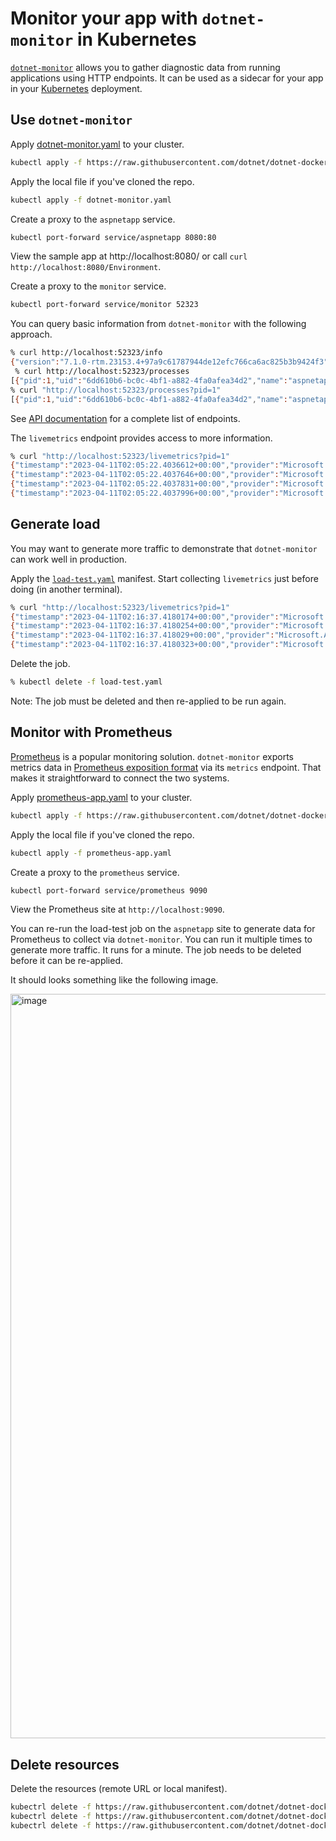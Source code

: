 # Monitor your app with `dotnet-monitor` in Kubernetes

[`dotnet-monitor`](https://github.com/dotnet/dotnet-monitor) allows you to gather diagnostic data from running applications using HTTP endpoints. It can be used as a sidecar for your app in your [Kubernetes](https://kubernetes.io/) deployment.

## Use `dotnet-monitor`

Apply [dotnet-monitor.yaml](dotnet-monitor.yaml) to your cluster.

```bash
kubectl apply -f https://raw.githubusercontent.com/dotnet/dotnet-docker/main/samples/kubernetes/dotnet-monitor/dotnet-monitor.yaml
```

Apply the local file if you've cloned the repo.

```bash
kubectl apply -f dotnet-monitor.yaml
```

Create a proxy to the `aspnetapp` service.

```bash
kubectl port-forward service/aspnetapp 8080:80
```

View the sample app at http://localhost:8080/ or call `curl http://localhost:8080/Environment`.

Create a proxy to the `monitor` service.

```bash
kubectl port-forward service/monitor 52323
```

You can query basic information from `dotnet-monitor` with the following approach.

```bash
% curl http://localhost:52323/info           
{"version":"7.1.0-rtm.23153.4+97a9c61787944de12efc766ca6ac825b3b9424f3","runtimeVersion":"7.0.4","diagnosticPortMode":"Listen","diagnosticPortName":"/diag/dotnet-monitor.sock"}
 % curl http://localhost:52323/processes
[{"pid":1,"uid":"6dd610b6-bc0c-4bf1-a882-4fa0afea34d2","name":"aspnetapp","isDefault":true}]   
% curl "http://localhost:52323/processes?pid=1"
[{"pid":1,"uid":"6dd610b6-bc0c-4bf1-a882-4fa0afea34d2","name":"aspnetapp","isDefault":true}]
```

See [API documentation](https://github.com/dotnet/dotnet-monitor/blob/main/documentation/api/README.md) for a complete list of endpoints.

The `livemetrics` endpoint provides access to more information.

```bash
% curl "http://localhost:52323/livemetrics?pid=1"
{"timestamp":"2023-04-11T02:05:22.4036612+00:00","provider":"Microsoft.AspNetCore.Hosting","name":"requests-per-second","displayName":"Request Rate","unit":"count","counterType":"Rate","tags":"","value":7}
{"timestamp":"2023-04-11T02:05:22.4037646+00:00","provider":"Microsoft.AspNetCore.Hosting","name":"total-requests","displayName":"Total Requests","unit":"","counterType":"Metric","tags":"","value":27}
{"timestamp":"2023-04-11T02:05:22.4037831+00:00","provider":"Microsoft.AspNetCore.Hosting","name":"current-requests","displayName":"Current Requests","unit":"","counterType":"Metric","tags":"","value":0}
{"timestamp":"2023-04-11T02:05:22.4037996+00:00","provider":"Microsoft.AspNetCore.Hosting","name":"failed-requests","displayName":"Failed Requests","unit":"","counterType":"Metric","tags":"","value":0}
```

## Generate load

You may want to generate more traffic to demonstrate that `dotnet-monitor` can work well in production.

Apply the [`load-test.yaml`](load-test.yaml) manifest. Start collecting `livemetrics` just before doing (in another terminal).

```bash
% curl "http://localhost:52323/livemetrics?pid=1"
{"timestamp":"2023-04-11T02:16:37.4180174+00:00","provider":"Microsoft.AspNetCore.Hosting","name":"requests-per-second","displayName":"Request Rate","unit":"count","counterType":"Rate","tags":"","value":31937}
{"timestamp":"2023-04-11T02:16:37.4180254+00:00","provider":"Microsoft.AspNetCore.Hosting","name":"total-requests","displayName":"Total Requests","unit":"","counterType":"Metric","tags":"","value":409508}
{"timestamp":"2023-04-11T02:16:37.418029+00:00","provider":"Microsoft.AspNetCore.Hosting","name":"current-requests","displayName":"Current Requests","unit":"","counterType":"Metric","tags":"","value":9}
{"timestamp":"2023-04-11T02:16:37.4180323+00:00","provider":"Microsoft.AspNetCore.Hosting","name":"failed-requests","displayName":"Failed Requests","unit":"","counterType":"Metric","tags":"","value":0}
```

Delete the job.

```bash
% kubectl delete -f load-test.yaml
```

Note: The job must be deleted and then re-applied to be run again.

## Monitor with Prometheus

[Prometheus](https://prometheus.io/) is a popular monitoring solution. `dotnet-monitor` exports metrics data in [Prometheus exposition format](https://prometheus.io/docs/instrumenting/exposition_formats/) via its `metrics` endpoint. That makes it straightforward to connect the two systems.

Apply [prometheus-app.yaml](prometheus-app.yaml) to your cluster.

```bash
kubectl apply -f https://raw.githubusercontent.com/dotnet/dotnet-docker/main/samples/kubernetes/dotnet-monitor/prometheus-app.yaml
```

Apply the local file if you've cloned the repo.

```bash
kubectl apply -f prometheus-app.yaml
```

Create a proxy to the `prometheus` service.

```bash
kubectl port-forward service/prometheus 9090
```

View the Prometheus site at `http://localhost:9090`.

You can re-run the load-test job on the `aspnetapp` site to generate data for Prometheus to collect via `dotnet-monitor`. You can run it multiple times to generate more traffic. It runs for a minute. The job needs to be deleted before it can be re-applied.

It should looks something like the following image.

<img width="1191" alt="image" src="https://user-images.githubusercontent.com/2608468/231349237-69bd3b08-57fd-4d87-9e16-1fdaf6087b34.png">

## Delete resources

Delete the resources (remote URL or local manifest).

```bash
kubectrl delete -f https://raw.githubusercontent.com/dotnet/dotnet-docker/main/samples/kubernetes/dotnet-monitor/dotnet-monitor.yaml
kubectrl delete -f https://raw.githubusercontent.com/dotnet/dotnet-docker/main/samples/kubernetes/dotnet-monitor/load-test.yaml
kubectrl delete -f https://raw.githubusercontent.com/dotnet/dotnet-docker/main/samples/kubernetes/dotnet-monitor/prometheus-app.yaml
```
